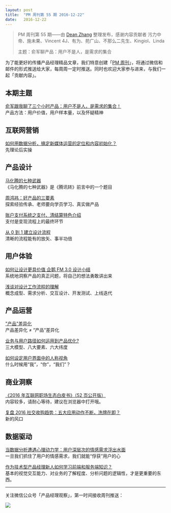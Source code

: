 ```yaml
---
layout: post
title:  "PM 周刊第 55 期 2016-12-22"
date:   2016-12-22
---
```


> PM 周刊第 55 期——由 [Dean Zhang](http://pmweekly.com/contributors#dean) 整理发布，感谢内容贡献者 污力中帝、施未果、Vincent 4J、有为、苑广山、不那么二先生、Kingiol、Linda
> 
> 主题：俞军聊产品：用户不是人，是需求的集合

为了能更好的传播产品经理精品文章，我们特意创建「[PM 周刊](http://pmweekly.com/)」，将通过微信和邮件的形式推送给大家，每周周一定时推送。同时也欢迎大家参与进来，与我们一起「贡献内容」。    

## 本期主题  

[俞军跟我聊了三个小时产品：用户不是人，是需求的集合！](https://mp.weixin.qq.com/s?__biz=MjM5NDUyOTAwOA==&mid=2652914267&idx=1&sn=7b8b0b88bd9514fa7350718360d2f8fc&chksm=bd5289c48a2500d2d8b178199deccbece3eef342fd09143b7dd0b6f280bb450af16c8decf2f1&mpshare=1&scene=1&srcid=12167QnrkJl2m0gXoElySLc0&key=564c3e9811aee0ab0f01e2e08ba46bcc3022b5706e1bfee64ad19aaa6981898c291b7b85d3e3de9c6704d11ae7521b670ff8944d7c1a2dce08370c608dd8d8d227c041166e5781e4ee1b1b7cc6042868&ascene=0&uin=MjExNzY1NDIwMQ%3D%3D&devicetype=iMac+MacBookPro12%2C1+OSX+OSX+10.12.1+build(16B2555)&version=12010110&nettype=WIFI&fontScale=100&pass_ticket=JEKRKyCqYTYl3rHs2Zyg31e73Cxo5tErtsWcYBoK86LDvWhuL9X2IE3ZZIOuD5IL)    
产品方法：用户价值，用户样本量，以及怀疑精神        

## 互联网营销 

[如何用数据分析，搞定新媒体运营的定位和内容初始化？](http://www.niaogebiji.com/article-13051-1.html?from=groupmessage&isappinstalled=0)    
先理论后实操   

## 产品设计  

[马化腾的七种武器](https://mp.weixin.qq.com/s?__biz=MzI0OTA5OTAxOA==&mid=2651070573&idx=1&sn=31f2eaf8857091ceccd405dd2f4ef1f5&chksm=f2662608c511af1e1e8a080c3e7be130842305522881bd81a9d2b02a9a362436492308b97e72&mpshare=1&scene=1&srcid=12194Re36EcCR4ZqXqtNEvae&key=564c3e9811aee0abbf1b6b5d104d78a11e86a2abfe16d2f7773599061aadb84400800ed6404c265a0dfd3f9542e7485f85f3f9bde3470f0a4b46b44dbcc579557152d6ab0af9f942101c01412c8c5bf4&ascene=0&uin=MjExNzY1NDIwMQ%3D%3D&devicetype=iMac+MacBookPro12%2C1+OSX+OSX+10.12.1+build(16B2555)&version=12010110&nettype=WIFI&fontScale=100&pass_ticket=JEKRKyCqYTYl3rHs2Zyg31e73Cxo5tErtsWcYBoK86LDvWhuL9X2IE3ZZIOuD5IL)    
《马化腾的七种武器》是《腾讯转》前言中的一个题目  

[周鸿祎：好产品的三要素](https://mp.weixin.qq.com/s?__biz=MjM5MTc1MzQ4NA==&mid=2650888525&idx=1&sn=d2ee342bed135869088b1f2858666fae&chksm=bd454d2e8a32c43865e75c0627b21d7ed41ee7ed6dc352d5b7e9154d13a3487b764787a538ef&mpshare=1&scene=1&srcid=12146glNMVn2gzQQQT2rogjF&key=564c3e9811aee0ab87da1246bac59fdd0b93455ff33966c3bd7aadd05ff0b345484b75e9c433482bfb09167a4ba1293daef305dd6aa774ca7acc89a67022db4f24700098e649401d22f669f4eb2d75c9&ascene=0&uin=MjExNzY1NDIwMQ%3D%3D&devicetype=iMac+MacBookPro12%2C1+OSX+OSX+10.12.1+build(16B2555)&version=12010110&nettype=WIFI&fontScale=100&pass_ticket=JEKRKyCqYTYl3rHs2Zyg31e73Cxo5tErtsWcYBoK86LDvWhuL9X2IE3ZZIOuD5IL)  
探索经验传承、老师要向学员学习、真实做产品   

[账户支付系统之支付、清结算特色介绍](https://zhuanlan.zhihu.com/p/22529766)    
支付是变现流程上的最终环节   

[从 0 到 1 建立设计流程](https://ellendesign.github.io/2016/12/06/%E3%80%90%E8%AE%BE%E8%AE%A1%E6%B5%81%E7%A8%8B%E3%80%91%E4%BB%8E0%E5%88%B01/)    
清晰的流程能有的放矢、事半功倍    

## 用户体验

[如何让设计更具价值 企鹅 FM 3.0 设计小结](https://isux.tencent.com/fm-redesign.html)    
系统地洞察产品的真正问题，将自己的想法勇敢讲出来   

[浅谈对设计工作流程的理解](https://zhuanlan.zhihu.com/p/24192192)  
概念成型、需求分析、交互设计、开发测试、上线迭代   

## 产品运营  

["产品"差异化](https://mp.weixin.qq.com/s?__biz=MzIzNjUxNjA3Mw==&mid=2247483890&idx=1&sn=8bab33dd399b7ab6306a2f05f9b7e891&chksm=e8d7e674dfa06f6267ecdbcabd6a94d8461b77b9611f757eb40d030474f409d6431c5f83a8e6&mpshare=1&scene=1&srcid=1214ZUd3g4rssxNhTnb94IeQ&key=564c3e9811aee0abe65a0908f4c7bda707ac797a80d6ac3cd2d3041605b0b6fbdbb993a2f12cc57053503357e82f84ec64a98ff21b685800d54a424d0f551f66056a35898cb73ed1ecfb78ebdbe49835&ascene=0&uin=MjExNzY1NDIwMQ%3D%3D&devicetype=iMac+MacBookPro12%2C1+OSX+OSX+10.12.1+build(16B2555)&version=12010110&nettype=WIFI&fontScale=100&pass_ticket=JEKRKyCqYTYl3rHs2Zyg31e73Cxo5tErtsWcYBoK86LDvWhuL9X2IE3ZZIOuD5IL)  
产品差异化 ≠ “产品“差异化   

[业务与用户路径如何运用到产品优化?](http://www.pmcaff.com/article/index/532957843614848?from=label&pmc_param%5Blabel_name%5D=)  
三大模型、八大要素、六大纬度   

[如何设定用户界面中的人称视角](http://www.yidianzixun.com/article/0FConWLr?s=8&appid=yidian&ver=3.8.0&utk=1le9gld3&from=timeline&isappinstalled=1)    
什么时候用“我”，“你”，“我们”？  

## 商业洞察 

[《2016 年互联网职场生态白皮书》（52 页公开版）](http://job.lagou.com/download/2016lagouwhitepaper.pdf)  
内容较多，请耐心等待，建议在浏览器中打开哦。  

[复盘 2016 社交收购趋势：五大应用动作不断，洗牌在即？](https://mp.weixin.qq.com/s?__biz=MzA3MzQ1MzQzNA==&mid=2656916160&idx=2&sn=da1185e42f5e853c05c145893d571f64&chksm=84a728d5b3d0a1c37932209de05eafd97d71342f27527cdef7c759a19ca83ea18d68ca64cbbc&mpshare=1&scene=1&srcid=1215ZqQTRcN5IPgv9NUrdTOy&key=564c3e9811aee0abaee9afe2d4162c7d1602279dd09d69b3e720c286a6ecbe7e8f8561d4b29e53329e203d85b79bb19d978e76b1df8a44034a6cd26ec90f84996eda866296a02da0fabd2ff32cecb8c7&ascene=0&uin=MjExNzY1NDIwMQ%3D%3D&devicetype=iMac+MacBookPro12%2C1+OSX+OSX+10.12.1+build(16B2555)&version=12010110&nettype=WIFI&fontScale=100&pass_ticket=JEKRKyCqYTYl3rHs2Zyg31e73Cxo5tErtsWcYBoK86LDvWhuL9X2IE3ZZIOuD5IL)      
新的风口   

## 数据驱动

[当数据分析遭遇心理动力学：用户深层次的情感需求浮出水面](http://36kr.com/p/5054154.html)  
一旦我们抓住了用户的情感需求，我们就能“俘获”用户的心    

[作为技术型产品经理新人如何学习前端和服务端知识？](https://www.zhihu.com/question/50746267/answer/122518905)  
基本的视觉交互能力、对业务的了解程度、分析问题的逻辑性，才是更重要的东西。 
  
---
关注微信公众号「产品经理观察」，第一时间接收周刊推送：          
  
![](http://com-4jplus-temp.qiniudn.com/pmweekly-weixin.jpg)   